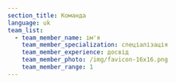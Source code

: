 ```yaml
---
section_title: Команда
language: uk
team_list:
  - team_member_name: ім'я
    team_member_specialization: спеціалізація
    team_member_experience: досвід
    team_member_photo: /img/favicon-16x16.png
    team_member_range: 1
---
```

